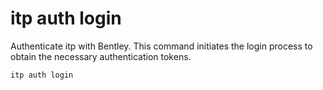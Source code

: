 # itp auth login

Authenticate itp with Bentley. This command initiates the login process to obtain the necessary authentication tokens.

```bash
itp auth login
```
